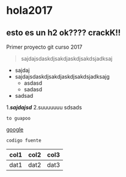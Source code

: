 # hola2017
## esto es un h2 ok???? crackK!!
Primer proyecto git curso 2017
> sajdajsdaskdjsakdjaskdjsakdsjadksaj

- sajdaj
- sajdajsdaskdjsakdjaskdjsakdsjadksajg
    - asdasd
    - sadasd
- sadsad


1.***sajdajsd***
2.suuuuuuu
sdsads
~~~~
to guapoo
~~~~

[google](http://google.es)

`codigo fuente`

| col1 | col2 | col3 |
| ---- | ---- | ---- |
| dat1 | dat2 | dat3 |
